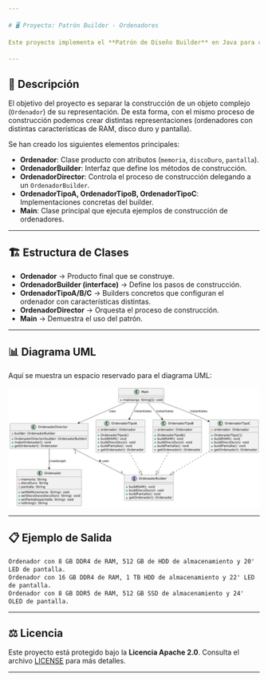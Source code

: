 ```yaml
---

# 🖥️ Proyecto: Patrón Builder - Ordenadores

Este proyecto implementa el **Patrón de Diseño Builder** en Java para construir diferentes configuraciones de un objeto `Ordenador` (tipo A, B y C) de manera estructurada y flexible.

---
```


## 📌 Descripción

El objetivo del proyecto es separar la construcción de un objeto complejo (`Ordenador`) de su representación. De esta forma, con el mismo proceso de construcción podemos crear distintas representaciones (ordenadores con distintas características de RAM, disco duro y pantalla).

Se han creado los siguientes elementos principales:

* **Ordenador**: Clase producto con atributos (`memoria`, `discoDuro`, `pantalla`).
* **OrdenadorBuilder**: Interfaz que define los métodos de construcción.
* **OrdenadorDirector**: Controla el proceso de construcción delegando a un `OrdenadorBuilder`.
* **OrdenadorTipoA, OrdenadorTipoB, OrdenadorTipoC**: Implementaciones concretas del builder.
* **Main**: Clase principal que ejecuta ejemplos de construcción de ordenadores.

---

## 🏗️ Estructura de Clases

* **Ordenador** → Producto final que se construye.
* **OrdenadorBuilder (interface)** → Define los pasos de construcción.
* **OrdenadorTipoA/B/C** → Builders concretos que configuran el ordenador con características distintas.
* **OrdenadorDirector** → Orquesta el proceso de construcción.
* **Main** → Demuestra el uso del patrón.

---

## 📊 Diagrama UML

Aquí se muestra un espacio reservado para el diagrama UML:

![Diagrama UML.png](Diagrama%20UML.png)

---

## 📋 Ejemplo de Salida

```
Ordenador con 8 GB DDR4 de RAM, 512 GB de HDD de almacenamiento y 20' LED de pantalla.
Ordenador con 16 GB DDR4 de RAM, 1 TB HDD de almacenamiento y 22' LED de pantalla.
Ordenador con 8 GB DDR5 de RAM, 512 GB SSD de almacenamiento y 24' OLED de pantalla.
```

---

## ⚖️ Licencia

Este proyecto está protegido bajo la **Licencia Apache 2.0**.
Consulta el archivo [LICENSE](https://github.com/Matthew-PV/2-GISI/blob/d80721cd96d628d3574ac5bd21bf25900ca121dc/LICENSE) para más detalles.

---
